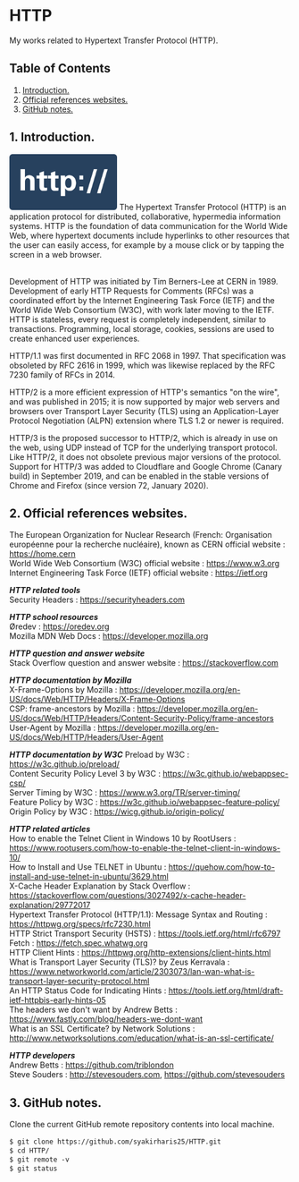 # HTTP
My works related to Hypertext Transfer Protocol (HTTP).

## Table of Contents
1. [Introduction.](#introduction)
2. [Official references websites.](#references)
3. [GitHub notes.](#github)

<a name="introduction"></a>
## 1. Introduction.
<img src="http.png" height="100"> 
The Hypertext Transfer Protocol (HTTP) is an application protocol for distributed, collaborative, hypermedia information systems. HTTP is the foundation of data communication for the World Wide Web, where hypertext documents include hyperlinks to other resources that the user can easily access, for example by a mouse click or by tapping the screen in a web browser.<br /><br />

Development of HTTP was initiated by Tim Berners-Lee at CERN in 1989. Development of early HTTP Requests for Comments (RFCs) was a coordinated effort by the Internet Engineering Task Force (IETF) and the World Wide Web Consortium (W3C), with work later moving to the IETF. HTTP is stateless, every request is completely independent, similar to transactions. Programming, local storage, cookies, sessions are used to create enhanced user experiences.

HTTP/1.1 was first documented in RFC 2068 in 1997. That specification was obsoleted by RFC 2616 in 1999, which was likewise replaced by the RFC 7230 family of RFCs in 2014.

HTTP/2 is a more efficient expression of HTTP's semantics "on the wire", and was published in 2015; it is now supported by major web servers and browsers over Transport Layer Security (TLS) using an Application-Layer Protocol Negotiation (ALPN) extension where TLS 1.2 or newer is required.

HTTP/3 is the proposed successor to HTTP/2, which is already in use on the web, using UDP instead of TCP for the underlying transport protocol. Like HTTP/2, it does not obsolete previous major versions of the protocol. Support for HTTP/3 was added to Cloudflare and Google Chrome (Canary build) in September 2019, and can be enabled in the stable versions of Chrome and Firefox (since version 72, January 2020).

<a name="references"></a>
## 2. Official references websites. <br />
The European Organization for Nuclear Research (French: Organisation européenne pour la recherche nucléaire), known as CERN official website : https://home.cern <br />
World Wide Web Consortium (W3C) official website : https://www.w3.org <br />
Internet Engineering Task Force (IETF) official website : https://ietf.org <br />

**_HTTP related tools_** <br />
Security Headers : https://securityheaders.com <br />

**_HTTP school resources_** <br />
Øredev : https://oredev.org <br />
Mozilla MDN Web Docs : https://developer.mozilla.org <br />

**_HTTP question and answer website_** <br />
Stack Overflow question and answer website : https://stackoverflow.com <br />

**_HTTP documentation by Mozilla_** <br />
X-Frame-Options by Mozilla : https://developer.mozilla.org/en-US/docs/Web/HTTP/Headers/X-Frame-Options <br />
CSP: frame-ancestors by Mozilla : https://developer.mozilla.org/en-US/docs/Web/HTTP/Headers/Content-Security-Policy/frame-ancestors <br />
User-Agent by Mozilla : https://developer.mozilla.org/en-US/docs/Web/HTTP/Headers/User-Agent <br />

**_HTTP documentation by W3C_**
Preload by W3C : https://w3c.github.io/preload/ <br />
Content Security Policy Level 3 by W3C : https://w3c.github.io/webappsec-csp/ <br />
Server Timing by W3C : https://www.w3.org/TR/server-timing/ <br />
Feature Policy by W3C : https://w3c.github.io/webappsec-feature-policy/ <br />
Origin Policy by W3C : https://wicg.github.io/origin-policy/ <br />

**_HTTP related articles_** <br />
How to enable the Telnet Client in Windows 10 by RootUsers : https://www.rootusers.com/how-to-enable-the-telnet-client-in-windows-10/ <br />
How to Install and Use TELNET in Ubuntu : https://quehow.com/how-to-install-and-use-telnet-in-ubuntu/3629.html <br />
X-Cache Header Explanation by Stack Overflow : https://stackoverflow.com/questions/3027492/x-cache-header-explanation/29772017 <br />
Hypertext Transfer Protocol (HTTP/1.1): Message Syntax and Routing : https://httpwg.org/specs/rfc7230.html <br />
HTTP Strict Transport Security (HSTS) : https://tools.ietf.org/html/rfc6797 <br />
Fetch : https://fetch.spec.whatwg.org <br />
HTTP Client Hints : https://httpwg.org/http-extensions/client-hints.html <br />
What is Transport Layer Security (TLS)? by Zeus Kerravala : https://www.networkworld.com/article/2303073/lan-wan-what-is-transport-layer-security-protocol.html <br />
An HTTP Status Code for Indicating Hints : https://tools.ietf.org/html/draft-ietf-httpbis-early-hints-05 <br />
The headers we don't want by Andrew Betts : https://www.fastly.com/blog/headers-we-dont-want <br />
What is an SSL Certificate? by Network Solutions : http://www.networksolutions.com/education/what-is-an-ssl-certificate/ <br />

**_HTTP developers_** <br />
Andrew Betts : https://github.com/triblondon <br />
Steve Souders : http://stevesouders.com, https://github.com/stevesouders <br />

<a name="github"></a>
## 3. GitHub notes.
Clone the current GitHub remote repository contents into local machine.
```
$ git clone https://github.com/syakirharis25/HTTP.git
$ cd HTTP/
$ git remote -v
$ git status

